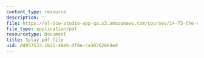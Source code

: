 ```yaml
---
content_type: resource
description: ''
file: https://ol-ocw-studio-app-qa.s3.amazonaws.com/courses/14-73-the-challenge-of-world-poverty-spring-2011/dd0575331b2148ebdf8eca30762669ed_LLdc7VyZHt4.pdf
file_type: application/pdf
resourcetype: Document
title: 3play pdf file
uid: dd057533-1b21-48eb-df8e-ca30762669ed
---
```

